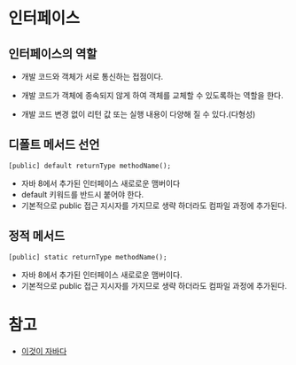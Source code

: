 # 인터페이스

## 인터페이스의 역할
* 개발 코드와 객체가 서로 통신하는 접점이다. 


* 개발 코드가 객체에 종속되지 않게 하여 객체를 교체할 수 있도록하는 역할을 한다.
* 개발 코드 변경 없이 리턴 값 또는 실행 내용이 다양해 질 수 있다.(다형성)

## 디폴트 메서드 선언
```
[public] default returnType methodName();
```
* 자바 8에서 추가된 인터페이스 새로로운 맴버이다
* default 키워드를 반드시 붙어야 한다.
* 기본적으로 public 접근 지시자를 가지므로 생략 하더라도 컴파일 과정에 추가된다.

## 정적 메서드
```
[public] static returnType methodName();
```
* 자바 8에서 추가된 인터페이스 새로로운 맴버이다.
* 기본적으로 public 접근 지시자를 가지므로 생략 하더라도 컴파일 과정에 추가된다.

# 참고 
* [이것이 자바다](http://www.hanbit.co.kr/store/education/edu_view.html?p_code=C5815590736)